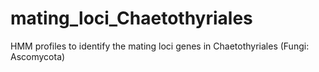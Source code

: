 # mating_loci_Chaetothyriales
HMM profiles to identify the mating loci genes in Chaetothyriales (Fungi: Ascomycota)
